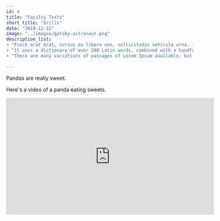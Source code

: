 ```yaml
---
id: 4
title: "Faculty Tests"
short_title: "Grills"
date: "2019-12-12"
image: "../images/gatsby-astronaut.png"
description_list: 
- "Fusce erat erat, cursus eu libero non, sollicitudin vehicula urna. Integer imperdiet risus ornare tellus accumsan suscipit."
- "It uses a dictionary of over 200 Latin words, combined with a handful of model sentence structures, to generate Lorem Ipsum which slooks reasonasble."
- "There are many variations of passages of Lorem Ipsum available, but the majority have suffered alteration in some form, by injected humour, or randomised words which don't look even slightly believable."

---
```


Pandas are really sweet.

Here's a video of a panda eating sweets.

<iframe width="560" height="315" src="https://www.youtube.com/embed/4n0xNbfJLR8" frameborder="0" allowfullscreen></iframe>
